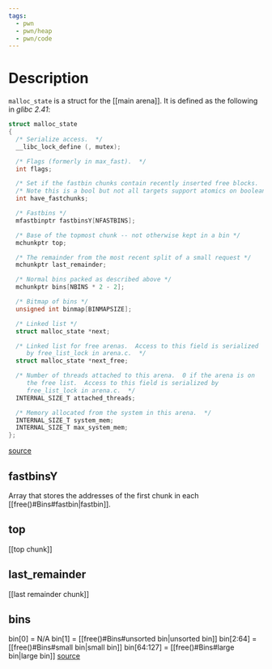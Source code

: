 ```yaml
---
tags:
  - pwn
  - pwn/heap
  - pwn/code
---
```

# Description
`malloc_state` is a struct for the [[main arena]]. It is defined as the following in *glibc 2.41*:
```c
struct malloc_state
{
  /* Serialize access.  */
  __libc_lock_define (, mutex);

  /* Flags (formerly in max_fast).  */
  int flags;

  /* Set if the fastbin chunks contain recently inserted free blocks.  */
  /* Note this is a bool but not all targets support atomics on booleans.  */
  int have_fastchunks;

  /* Fastbins */
  mfastbinptr fastbinsY[NFASTBINS];

  /* Base of the topmost chunk -- not otherwise kept in a bin */
  mchunkptr top;

  /* The remainder from the most recent split of a small request */
  mchunkptr last_remainder;

  /* Normal bins packed as described above */
  mchunkptr bins[NBINS * 2 - 2];

  /* Bitmap of bins */
  unsigned int binmap[BINMAPSIZE];

  /* Linked list */
  struct malloc_state *next;

  /* Linked list for free arenas.  Access to this field is serialized
     by free_list_lock in arena.c.  */
  struct malloc_state *next_free;

  /* Number of threads attached to this arena.  0 if the arena is on
     the free list.  Access to this field is serialized by
     free_list_lock in arena.c.  */
  INTERNAL_SIZE_T attached_threads;

  /* Memory allocated from the system in this arena.  */
  INTERNAL_SIZE_T system_mem;
  INTERNAL_SIZE_T max_system_mem;
};
```
[source](https://elixir.bootlin.com/glibc/glibc-2.41/source/malloc/malloc.c#L1814)
## fastbinsY
Array that stores the addresses of the first chunk in each [[free()#Bins#fastbin|fastbin]].
## top
[[top chunk]]
## last_remainder
[[last remainder chunk]]
## bins
bin\[0\] = N/A
bin\[1\] = [[free()#Bins#unsorted bin|unsorted bin]]
bin\[2:64\] = [[free()#Bins#small bin|small bin]]
bin\[64:127\] = [[free()#Bins#large bin|large bin]]
[source](https://azeria-labs.com/heap-exploitation-part-2-glibc-heap-free-bins/)
